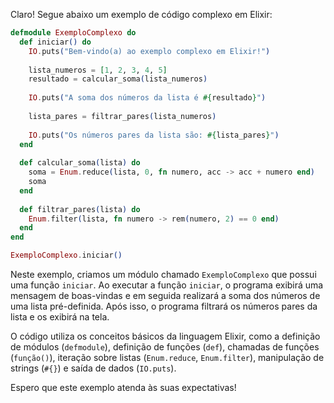 Claro! Segue abaixo um exemplo de código complexo em Elixir:

```elixir
defmodule ExemploComplexo do
  def iniciar() do
    IO.puts("Bem-vindo(a) ao exemplo complexo em Elixir!")
    
    lista_numeros = [1, 2, 3, 4, 5]
    resultado = calcular_soma(lista_numeros)
    
    IO.puts("A soma dos números da lista é #{resultado}")
    
    lista_pares = filtrar_pares(lista_numeros)
    
    IO.puts("Os números pares da lista são: #{lista_pares}")
  end
  
  def calcular_soma(lista) do
    soma = Enum.reduce(lista, 0, fn numero, acc -> acc + numero end)
    soma
  end
  
  def filtrar_pares(lista) do
    Enum.filter(lista, fn numero -> rem(numero, 2) == 0 end)
  end
end

ExemploComplexo.iniciar()
```

Neste exemplo, criamos um módulo chamado `ExemploComplexo` que possui uma função `iniciar`. Ao executar a função `iniciar`, o programa exibirá uma mensagem de boas-vindas e em seguida realizará a soma dos números de uma lista pré-definida. Após isso, o programa filtrará os números pares da lista e os exibirá na tela.

O código utiliza os conceitos básicos da linguagem Elixir, como a definição de módulos (`defmodule`), definição de funções (`def`), chamadas de funções (`função()`), iteração sobre listas (`Enum.reduce`, `Enum.filter`), manipulação de strings (`#{}`) e saída de dados (`IO.puts`).

Espero que este exemplo atenda às suas expectativas!